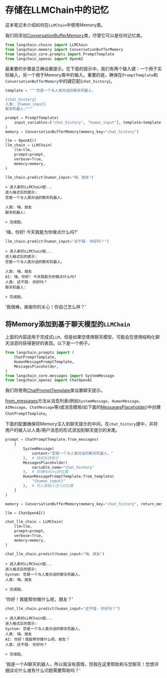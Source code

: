 # 存储在LLMChain中的记忆

这本笔记本介绍如何在`LLMChain`中使用Memory类。

我们将添加[ConversationBufferMemory](https://api.python.langchain.com/en/latest/memory/langchain.memory.buffer.ConversationBufferMemory.html#langchain.memory.buffer.ConversationBufferMemory)类，尽管它可以是任何记忆类。

```python
from langchain.chains import LLMChain
from langchain.memory import ConversationBufferMemory
from langchain_core.prompts import PromptTemplate
from langchain_openai import OpenAI
```

最重要的步骤是正确设置提示。在下面的提示中，我们有两个输入键：一个用于实际输入，另一个用于Memory类中的输入。重要的是，确保在`PromptTemplate`和`ConversationBufferMemory`中的键匹配(`chat_history`)。

```python
template = """您是一个与人类对话的聊天机器人。

{chat_history}
人类: {human_input}
聊天机器人:"""

prompt = PromptTemplate(
    input_variables=["chat_history", "human_input"], template=template
)
memory = ConversationBufferMemory(memory_key="chat_history")
```

```python
llm = OpenAI()
llm_chain = LLMChain(
    llm=llm,
    prompt=prompt,
    verbose=True,
    memory=memory,
)
```

```python
llm_chain.predict(human_input="嗨，朋友")
```

```
> 进入新的LLMChain链...
进入格式后的提示:
您是一个与人类对话的聊天机器人。

人类: 嗨，朋友
聊天机器人:

> 完成链。
```

'嗨，你好! 今天我能为你做点什么吗?'

```python
llm_chain.predict(human_input="还不错- 你好吗？")
```

```
> 进入新的LLMChain链...
进入格式后的提示:
您是一个与人类对话的聊天机器人。

人类: 嗨，朋友
AI: 嗨，你好! 今天我能为你做点什么吗?
人类: 还不错- 你好吗？
聊天机器人:

> 完成链。
```

'我很棒，谢谢你的关心！你自己怎么样？'

## 将Memory添加到基于聊天模型的`LLMChain`

上面的内容适用于完成式`LLM`，但是如果您使用聊天模型，可能会在使用结构化聊天消息时获得更好的表现。以下是一个例子。

```python
from langchain.prompts import (
    ChatPromptTemplate,
    HumanMessagePromptTemplate,
    MessagesPlaceholder,
)
from langchain_core.messages import SystemMessage
from langchain_openai import ChatOpenAI
```

我们将使用[ChatPromptTemplate](https://api.python.langchain.com/en/latest/prompts/langchain_core.prompts.chat.ChatPromptTemplate.html?highlight=chatprompttemplate)类设置聊天提示。

[from_messages](https://api.python.langchain.com/en/latest/prompts/langchain_core.prompts.chat.ChatPromptTemplate.html#langchain_core.prompts.chat.ChatPromptTemplate.from_messages)方法从消息列表(例如`SystemMessage`、`HumanMessage`、`AIMessage`、`ChatMessage`等)或消息模板(如下面的[MessagesPlaceholder](https://api.python.langchain.com/en/latest/prompts/langchain_core.prompts.chat.MessagesPlaceholder.html#langchain_core.prompts.chat.MessagesPlaceholder))中创建`ChatPromptTemplate`。

下面的配置确保将Memory注入到聊天提示的中间，在`chat_history`键中，并将用户的输入以人类/用户消息的形式添加到聊天提示的末尾。

```python
prompt = ChatPromptTemplate.from_messages(
    [
        SystemMessage(
            content="您是一个与人类对话的聊天机器人。"
        ),  # 持续系统提示
        MessagesPlaceholder(
            variable_name="chat_history"
        ),  # 存储Memory的位置
        HumanMessagePromptTemplate.from_template(
            "{human_input}"
        ),  # 将人类输入注入的位置
    ]
)

memory = ConversationBufferMemory(memory_key="chat_history", return_messages=True)
```

```python
llm = ChatOpenAI()

chat_llm_chain = LLMChain(
    llm=llm,
    prompt=prompt,
    verbose=True,
    memory=memory,
)
```

```python
chat_llm_chain.predict(human_input="嗨，朋友")
```

```
> 进入新的LLMChain链...
进入格式后的提示:
System: 您是一个与人类对话的聊天机器人。
人类: 嗨，朋友

> 完成链。
```

'你好！我能帮你做什么呢，朋友？'

```python
chat_llm_chain.predict(human_input="还不错- 你好吗？")
```

```
> 进入新的LLMChain链...
进入格式后的提示:
System: 您是一个与人类对话的聊天机器人。
人类: 嗨，朋友
AI: 你好！我能帮你做什么呢，朋友？
人类: 还不错- 你好吗？

> 完成链。
```

'我是一个AI聊天机器人，所以我没有感情，但我在这里帮助和与您聊天！您想详细谈论什么或有什么问题需要帮助吗？'